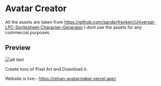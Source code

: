 # Avatar Creator



All the assets are taken from https://github.com/sanderfrenken/Universal-LPC-Spritesheet-Character-Generator
I dont use the assets for any commercial purposes.


## Preview
![alt text](https://github.com/user-attachments/assets/1a81765c-ec50-4339-a6ce-25c4adeadc44)

Create tons of Pixel Art and Download it.

Website is live:- https://rehan-avatarmaker.vercel.app/
